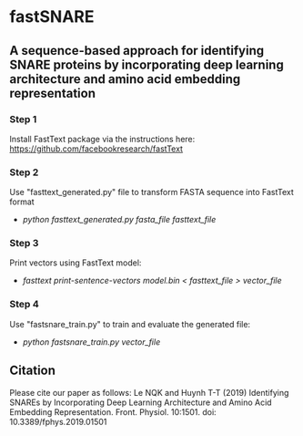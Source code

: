 # fastSNARE
## A sequence-based approach for identifying SNARE proteins by incorporating deep learning architecture and amino acid embedding representation

### Step 1
Install FastText package via the instructions here: https://github.com/facebookresearch/fastText

### Step 2
Use "fasttext_generated.py" file to transform FASTA sequence into FastText format
- *python fasttext_generated.py fasta_file fasttext_file*

### Step 3
Print vectors using FastText model:
- *fasttext print-sentence-vectors model.bin < fasttext_file > vector_file*

### Step 4
Use "fastsnare_train.py" to train and evaluate the generated file:
- *python fastsnare_train.py vector_file*

## Citation
Please cite our paper as follows: Le NQK and Huynh T-T (2019) Identifying SNAREs by Incorporating Deep Learning Architecture and Amino Acid Embedding Representation. Front. Physiol. 10:1501. doi: 10.3389/fphys.2019.01501
